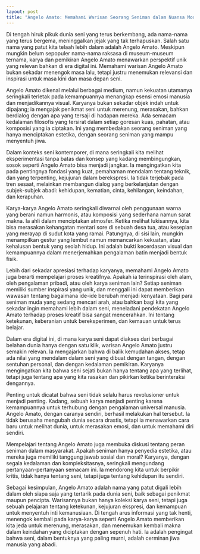 ```yaml
---
layout: post
title: "Angelo Amato: Memahami Warisan Seorang Seniman dalam Nuansa Modern"
---
```


Di tengah hiruk pikuk dunia seni yang terus berkembang, ada nama-nama yang terus bergema, meninggalkan jejak yang tak terhapuskan. Salah satu nama yang patut kita telaah lebih dalam adalah Angelo Amato. Meskipun mungkin belum sepopuler nama-nama raksasa di museum-museum ternama, karya dan pemikiran Angelo Amato menawarkan perspektif unik yang relevan bahkan di era digital ini. Memahami warisan Angelo Amato bukan sekadar menengok masa lalu, tetapi justru menemukan relevansi dan inspirasi untuk masa kini dan masa depan seni.

Angelo Amato dikenal melalui berbagai medium, namun kekuatan utamanya seringkali terletak pada kemampuannya menangkap esensi emosi manusia dan menjadikannya visual. Karyanya bukan sekadar objek indah untuk dipajang; ia mengajak penikmat seni untuk merenung, merasakan, bahkan berdialog dengan apa yang tersaji di hadapan mereka. Ada semacam kedalaman filosofis yang tersirat dalam setiap goresan kuas, pahatan, atau komposisi yang ia ciptakan. Ini yang membedakan seorang seniman yang hanya menciptakan estetika, dengan seorang seniman yang mampu menyentuh jiwa.

Dalam konteks seni kontemporer, di mana seringkali kita melihat eksperimentasi tanpa batas dan konsep yang kadang membingungkan, sosok seperti Angelo Amato bisa menjadi jangkar. Ia mengingatkan kita pada pentingnya fondasi yang kuat, pemahaman mendalam tentang teknik, dan yang terpenting, kejujuran dalam berekspresi. Ia tidak terjebak pada tren sesaat, melainkan membangun dialog yang berkelanjutan dengan subjek-subjek abadi: kehidupan, kematian, cinta, kehilangan, keindahan, dan kerapuhan.

Karya-karya Angelo Amato seringkali diwarnai oleh penggunaan warna yang berani namun harmonis, atau komposisi yang sederhana namun sarat makna. Ia ahli dalam menciptakan atmosfer. Ketika melihat lukisannya, kita bisa merasakan kehangatan mentari sore di sebuah desa tua, atau kesepian yang merayap di sudut kota yang ramai. Patungnya, di sisi lain, mungkin menampilkan gestur yang lembut namun memancarkan kekuatan, atau kehalusan bentuk yang seolah hidup. Ini adalah bukti kecerdasan visual dan kemampuannya dalam menerjemahkan pengalaman batin menjadi bentuk fisik.

Lebih dari sekadar apresiasi terhadap karyanya, memahami Angelo Amato juga berarti mempelajari proses kreatifnya. Apakah ia terinspirasi oleh alam, oleh pengalaman pribadi, atau oleh karya seniman lain? Setiap seniman memiliki sumber inspirasi yang unik, dan menggali ini dapat memberikan wawasan tentang bagaimana ide-ide berubah menjadi kenyataan. Bagi para seniman muda yang sedang mencari arah, atau bahkan bagi kita yang sekadar ingin memahami lebih dalam seni, meneladani pendekatan Angelo Amato terhadap proses kreatif bisa sangat mencerahkan. Ini tentang ketekunan, keberanian untuk bereksperimen, dan kemauan untuk terus belajar.

Dalam era digital ini, di mana karya seni dapat diakses dari berbagai belahan dunia hanya dengan satu klik, warisan Angelo Amato justru semakin relevan. Ia mengajarkan bahwa di balik kemudahan akses, tetap ada nilai yang mendalam dalam seni yang dibuat dengan tangan, dengan sentuhan personal, dan dengan kedalaman pemikiran. Karyanya mengingatkan kita bahwa seni sejati bukan hanya tentang apa yang terlihat, tetapi juga tentang apa yang kita rasakan dan pikirkan ketika berinteraksi dengannya.

Penting untuk dicatat bahwa seni tidak selalu harus revolusioner untuk menjadi penting. Kadang, sebuah karya menjadi penting karena kemampuannya untuk terhubung dengan pengalaman universal manusia. Angelo Amato, dengan caranya sendiri, berhasil melakukan hal tersebut. Ia tidak berusaha mengubah dunia secara drastis, tetapi ia menawarkan cara baru untuk melihat dunia, untuk merasakan emosi, dan untuk memahami diri sendiri.

Mempelajari tentang Angelo Amato juga membuka diskusi tentang peran seniman dalam masyarakat. Apakah seniman hanya penyedia estetika, atau mereka juga memiliki tanggung jawab sosial dan moral? Karyanya, dengan segala kedalaman dan kompleksitasnya, seringkali mengundang pertanyaan-pertanyaan semacam ini. Ia mendorong kita untuk berpikir kritis, tidak hanya tentang seni, tetapi juga tentang kehidupan itu sendiri.

Sebagai kesimpulan, Angelo Amato adalah nama yang patut digali lebih dalam oleh siapa saja yang tertarik pada dunia seni, baik sebagai penikmat maupun pencipta. Warisannya bukan hanya koleksi karya seni, tetapi juga sebuah pelajaran tentang ketekunan, kejujuran ekspresi, dan kemampuan untuk menyentuh inti kemanusiaan. Di tengah arus informasi yang tak henti, menengok kembali pada karya-karya seperti Angelo Amato memberikan kita jeda untuk merenung, merasakan, dan menemukan kembali makna dalam keindahan yang diciptakan dengan sepenuh hati. Ia adalah pengingat bahwa seni, dalam bentuknya yang paling murni, adalah cerminan jiwa manusia yang abadi.
